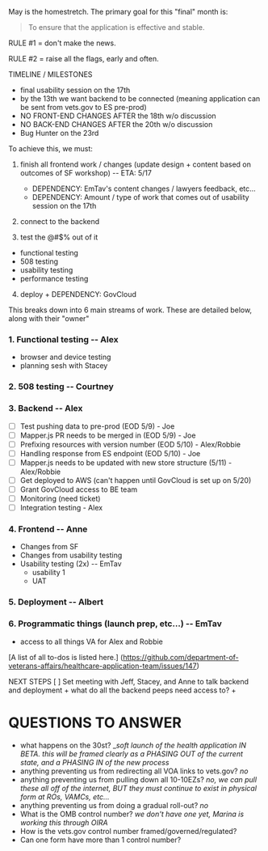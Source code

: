May is the homestretch. The primary goal for this "final" month is:

> To ensure that the application is effective and stable. 

RULE #1 = don't make the news.

RULE #2 = raise all the flags, early and often.

TIMELINE / MILESTONES
+ final usability session on the 17th
+ by the 13th we want backend to be connected (meaning application can be sent from vets.gov to ES pre-prod) 
+ NO FRONT-END CHANGES AFTER the 18th w/o discussion 
+ NO BACK-END CHANGES AFTER the 20th w/o discussion 
+ Bug Hunter on the 23rd 

To achieve this, we must:

1. finish all frontend work / changes (update design + content based on outcomes of SF workshop) -- ETA: 5/17
    + DEPENDENCY: EmTav's content changes / lawyers feedback, etc...  
    + DEPENDENCY: Amount / type of work that comes out of usability session on the 17th 

2. connect to the backend

3. test the @#$% out of it
+ functional testing
+ 508 testing
+ usability testing 
+ performance testing 

4. deploy 
        + DEPENDENCY: GovCloud 

This breaks down into 6 main streams of work. These are detailed below, along with their "owner"

### 1. Functional testing -- Alex 
+ browser and device testing 
+ planning sesh with Stacey 

### 2. 508 testing -- Courtney

### 3. Backend -- Alex 
- [ ] Test pushing data to pre-prod (EOD 5/9) - Joe
- [ ] Mapper.js PR needs to be merged in (EOD 5/9) - Joe
- [ ] Prefixing resources with version number (EOD 5/10) - Alex/Robbie
- [ ] Handling response from ES endpoint (EOD 5/10) - Joe
- [ ] Mapper.js needs to be updated with new store structure (5/11) - Alex/Robbie
- [ ] Get deployed to AWS (can't happen until GovCloud is set up on 5/20)
- [ ] Grant GovCloud access to BE team
- [ ] Monitoring (need ticket)
- [ ] Integration testing - Alex

### 4. Frontend -- Anne  
+ Changes from SF
+ Changes from usability testing 
+ Usability testing (2x) -- EmTav 
    + usability 1 
    + UAT 

### 5. Deployment -- Albert 

### 6. Programmatic things (launch prep, etc...) -- EmTav 
+ access to all things VA for Alex and Robbie 

[A list of all to-dos is listed here.] (https://github.com/department-of-veterans-affairs/healthcare-application-team/issues/147) 

NEXT STEPS 
[ ] Set meeting with Jeff, Stacey, and Anne to talk backend and deployment 
        + what do all the backend peeps need access to? 
+ 

# QUESTIONS TO ANSWER
+ what happens on the 30st? __soft launch of the health application IN BETA. this will be framed clearly as a PHASING OUT of the current state, and a PHASING IN of the new process_ 
+ anything preventing us from redirecting all VOA links to vets.gov? _no_
+ anything preventing us from pulling down all 10-10EZs? _no, we can pull these all off of the internet, BUT they must continue to exist in physical form at ROs, VAMCs, etc..._ 
+ anything preventing us from doing a gradual roll-out? _no_ 
+ What is the OMB control number? _we don't have one yet, Marina is working this through OIRA_ 
+ How is the vets.gov control number framed/governed/regulated? 
+ Can one form have more than 1 control number?

